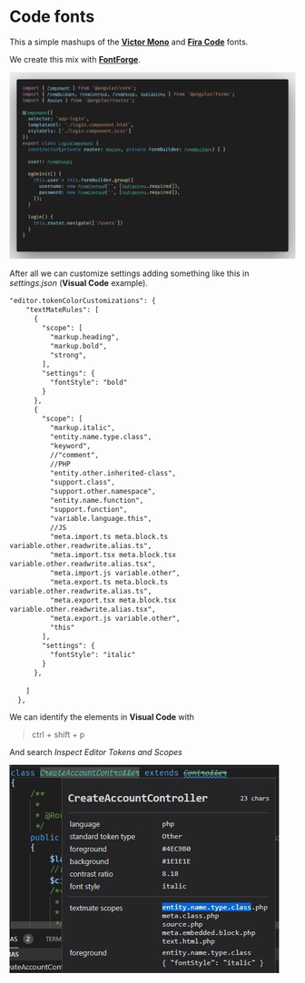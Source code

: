 # Code fonts

This a simple mashups of the **[Victor Mono](https://github.com/rubjo/victor-mono)** and **[Fira Code](https://github.com/tonsky/FiraCode)** fonts.

We create this mix with **[FontForge](https://fontforge.org/en-US/downloads/)**.

![Example](img/code.png)

After all we can customize settings adding something like this in *settings.json* (**Visual Code** example).

    "editor.tokenColorCustomizations": {
        "textMateRules": [
          {
            "scope": [
              "markup.heading",
              "markup.bold",
              "strong",
            ],
            "settings": {
              "fontStyle": "bold"
            }
          },
          {
            "scope": [
              "markup.italic",
              "entity.name.type.class",
              "keyword",
              //"comment",
              //PHP
              "entity.other.inherited-class",
              "support.class",
              "support.other.namespace",
              "entity.name.function",
              "support.function",
              "variable.language.this",
              //JS
              "meta.import.ts meta.block.ts variable.other.readwrite.alias.ts",
              "meta.import.tsx meta.block.tsx variable.other.readwrite.alias.tsx",
              "meta.import.js variable.other",
              "meta.export.ts meta.block.ts variable.other.readwrite.alias.ts",
              "meta.export.tsx meta.block.tsx variable.other.readwrite.alias.tsx",
              "meta.export.js variable.other",  
              "this"
            ],
            "settings": {
              "fontStyle": "italic"
            }
          },
          
        ]
      },

We can identify the elements in **Visual Code** with 

> ctrl + shift + p

And search *Inspect Editor Tokens and Scopes* 

![Token](img/token.jpg)
